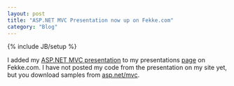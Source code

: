```yaml
---
layout: post
title: "ASP.NET MVC Presentation now up on Fekke.com"
category: "Blog"
---
```

{% include JB/setup %}

I added my [ASP.NET MVC presentation](http://www.fekke.com/ASPNETMVC.ppt) to my presentations [page](http://www.fekke.com/index.cfm?fuseaction=home.presentations) on Fekke.com. I have not posted my code from the presentation on my site yet, but you download samples from [asp.net/mvc](http://asp.net/mvc).